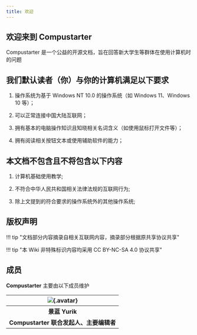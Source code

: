 ```yaml
---
title: 欢迎
---
```


## 欢迎来到 **Compustarter**

Compustarter 是一个公益的开源文档，旨在回答新大学生等群体在使用计算机时的问题

## 我们默认读者（你）与你的计算机满足以下要求

1. 操作系统为基于 Windows NT 10.0 的操作系统（如 Windows 11、Windows 10 等）；

2. 可以正常连接中国大陆互联网；

3. 拥有基本的电脑操作知识且知晓相关名词含义（如使用鼠标打开文件等）；

4. 拥有阅读相关按钮文本或使用辅助软件的能力；

## 本文档不包含且不将包含以下内容

1. 计算机基础使用教学;

2. 不符合中华人民共和国相关法律法规的互联网行为;

3. 除上文提到的符合要求的操作系统外的其他操作系统;

## 版权声明

!!! tip "文档部分内容摘录自相关互联网内容，摘录部分根据原共享协议共享"

!!! tip "本 Wiki 非特殊标识内容均采用 CC BY-NC-SA 4.0 协议共享"

## 成员

**Compustarter** 主要由以下成员维护

| ![](https://yurik.cafe/favicon/v2/icon@1024px.jpg){.avatar} |
| :---------------------------------------------------------: |
|                       **景蓝 Yurik**                        |
|           **Compustarter 联合发起人、主要编辑者**           |
